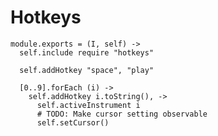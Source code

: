 Hotkeys
=======

    module.exports = (I, self) ->
      self.include require "hotkeys"

      self.addHotkey "space", "play"

      [0..9].forEach (i) ->
        self.addHotkey i.toString(), ->
          self.activeInstrument i
          # TODO: Make cursor setting observable
          self.setCursor()
